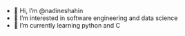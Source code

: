 - 👋 Hi, I’m @nadineshahin
- 👀 I’m interested in software engineering and data science
- 🌱 I’m currently learning python and C

<!---
nadineshahin/nadineshahin is a ✨ special ✨ repository because its `README.md` (this file) appears on your GitHub profile.
You can click the Preview link to take a look at your changes.
--->
